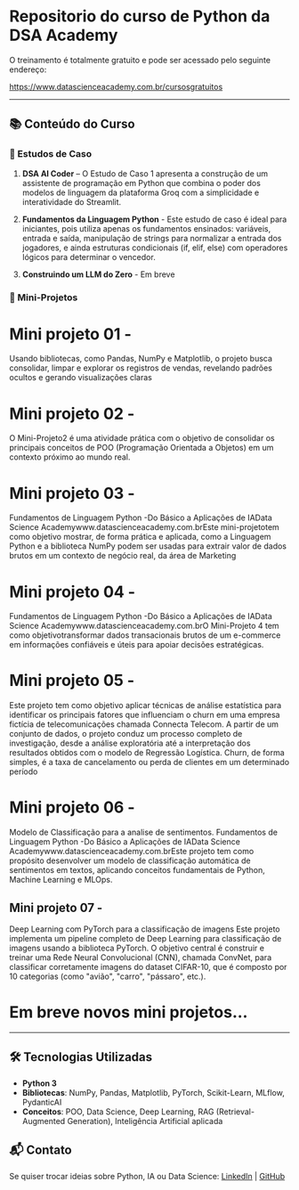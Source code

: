 # Repositorio do curso de Python da DSA Academy

O treinamento é totalmente gratuito e pode ser acessado pelo seguinte endereço:

https://www.datascienceacademy.com.br/cursosgratuitos

-----

## 📚 Conteúdo do Curso

### 🔹 Estudos de Caso
1. **DSA AI Coder** – O Estudo de Caso 1 apresenta a construção de um assistente de programação em Python que  combina  o  poder  dos  modelos  de  linguagem  da  plataforma  Groq  com  a  simplicidade  e interatividade  do  Streamlit. 
   
2. **Fundamentos da Linguagem Python** - Este estudo de caso é ideal para iniciantes, pois utiliza apenas os fundamentos ensinados: variáveis,  entrada  e  saída,  manipulação  de  strings  para  normalizar  a  entrada  dos  jogadores,  e ainda estruturas condicionais (if, elif, else) com operadores lógicos para determinar o vencedor.

3. **Construindo um LLM do Zero**  - Em breve  

### 🔹 Mini-Projetos
# Mini projeto 01 -
 Usando bibliotecas, como Pandas, NumPy e Matplotlib, o projeto busca consolidar, limpar e explorar os registros de vendas, revelando padrões ocultos e gerando visualizações claras 

# Mini projeto 02 -
O  Mini-Projeto2  é  uma  atividade  prática  com  o  objetivo  de  consolidar  os  principais conceitos de POO (Programação Orientada a Objetos) em um contexto próximo ao mundo real. 

# Mini projeto 03 -
Fundamentos de Linguagem Python -Do Básico a Aplicações de IAData Science Academywww.datascienceacademy.com.brEste  mini-projetotem  como  objetivo  mostrar,  de  forma  prática  e  aplicada,  como  a Linguagem Python e a biblioteca NumPy podem ser usadas para extrair valor de dados brutos em um contexto de negócio real, da área de Marketing

# Mini projeto 04 -
Fundamentos de Linguagem Python -Do Básico a Aplicações de IAData Science Academywww.datascienceacademy.com.brO  Mini-Projeto  4  tem  como  objetivotransformar  dados  transacionais  brutos  de  um  e-commerce em informações confiáveis e úteis para apoiar decisões estratégicas.

# Mini projeto 05 -
Este projeto tem como objetivo aplicar técnicas de análise estatística para identificar os principais  fatores  que  influenciam  o  churn  em  uma  empresa  fictícia  de  telecomunicações chamada Connecta Telecom. A partir de um conjunto de dados, o projeto conduz um processo completo  de  investigação,  desde  a  análise  exploratória  até  a  interpretação  dos  resultados obtidos com o modelo de Regressão Logística.
Churn,  de  forma  simples,  é  a  taxa  de  cancelamento  ou  perda  de clientes  em  um determinado período

# Mini projeto 06 -
Modelo de Classificação para a analise de sentimentos.
Fundamentos de Linguagem Python -Do Básico a Aplicações de IAData Science Academywww.datascienceacademy.com.brEste projeto tem como propósito desenvolver um modelo de classificação automática de sentimentos  em  textos,  aplicando  conceitos  fundamentais  de  Python,  Machine  Learning  e MLOps.

## Mini projeto 07 -
Deep Learning com PyTorch para a classificação de imagens
Este  projeto  implementa  um  pipeline  completo  de  Deep  Learning  para  classificação  de imagens usando a biblioteca PyTorch. O objetivo central é construir e treinar uma Rede Neural Convolucional (CNN), chamada ConvNet,  para  classificar  corretamente  imagens  do  dataset  CIFAR-10,  que  é  composto  por  10 categorias (como "avião", "carro", "pássaro", etc.).


# Em breve novos mini projetos...



---

## 🛠️ Tecnologias Utilizadas
- **Python 3**
- **Bibliotecas**: NumPy, Pandas, Matplotlib, PyTorch, Scikit-Learn, MLflow, PydanticAI  
- **Conceitos**: POO, Data Science, Deep Learning, RAG (Retrieval-Augmented Generation), Inteligência Artificial aplicada  



## 📬 Contato

Se quiser trocar ideias sobre Python, IA ou Data Science:
[LinkedIn](https://www.linkedin.com/in/lgpsouza) | [GitHub](https://github.com/lgpsouza)



